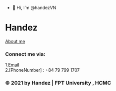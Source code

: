 - 👋 Hi, I’m @handezVN



<!---
handezVN/handezVN is a ✨ special ✨ repository because its `README.md` (this file) appears on your GitHub profile.
You can click the Preview link to take a look at your changes.
--->

# Handez
[About me](https://drive.google.com/file/d/1KWteQ3b2uxJ-rHDokkaWBn-TwAkhH8ma/view?usp=sharing) <br/>
### Connect me via:
1.[Email](mailto:handez1008@gmail.com)<br/>
2.[PhoneNumber] : +84 79 799 1707

### © 2021 by Handez | FPT University , HCMC
